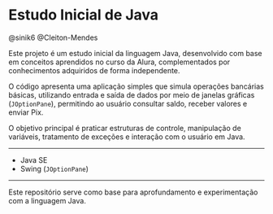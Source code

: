 # Estudo Inicial de Java
@sinik6 @Cleiton-Mendes

Este projeto é um estudo inicial da linguagem Java, desenvolvido com base em conceitos aprendidos no curso da Alura, complementados por conhecimentos adquiridos de forma independente.

O código apresenta uma aplicação simples que simula operações bancárias básicas, utilizando entrada e saída de dados por meio de janelas gráficas (`JOptionPane`), permitindo ao usuário consultar saldo, receber valores e enviar Pix.

O objetivo principal é praticar estruturas de controle, manipulação de variáveis, tratamento de exceções e interação com o usuário em Java.

---



- Java SE
- Swing (`JOptionPane`)

---

Este repositório serve como base para aprofundamento e experimentação com a linguagem Java.
